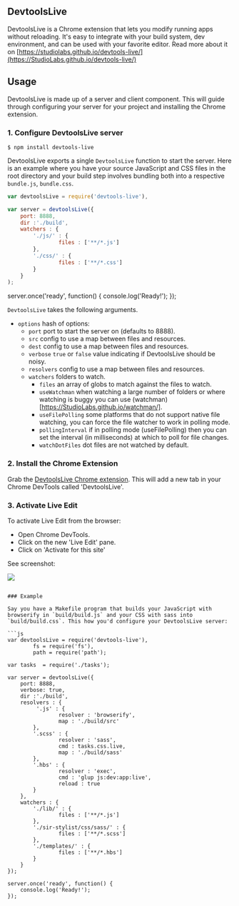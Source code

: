 DevtoolsLive
---

DevtoolsLive is a Chrome extension that lets you modify running apps without reloading. It's easy to integrate with your build system, dev environment, and can be used with your favorite editor. Read more about it on [https://studiolabs.github.io/devtools-live/](https://StudioLabs.github.io/devtools-live/)

## Usage

DevtoolsLive is made up of a server and client component. This will guide through configuring your server for your project and installing the Chrome extension.

### 1. Configure DevtoolsLive server

```
$ npm install devtools-live
```

DevtoolsLive exports a single `DevtoolsLive` function to start the server. Here is an example where you have your source JavaScript and CSS files in the root directory and your build step involves bundling both into a respective `bundle.js`, `bundle.css`.

```js
var devtoolsLive = require('devtools-live'),

var server = devtoolsLive({
	port: 8888,
	dir :'./build',
	watchers : {
		'./js/' : {
				files : ['**/*.js']
		},
		'./css/' : {
				files : ['**/*.css']
		}
	}
);
```
server.once('ready', function() {
	console.log('Ready!');
});


`DevtoolsLive` takes the following arguments.

* `options` hash of options:
	* `port` port to start the server on (defaults to 8888). 
	* `src` config to use a map between files and resources.
	* `dest` config to use a map between files and resources.
	* `verbose` `true` or `false` value indicating if DevtoolsLive should be noisy.
	* `resolvers` config to use a map between files and resources.
	* `watchers` folders to watch.
		* `files` an array of globs to match against the files to watch.
		* `useWatchman` when watching a large number of folders or where watching is buggy you can use (watchman)[https://StudioLabs.github.io/watchman/].
		* `useFilePolling` some platforms that do not support native file watching, you can force the file watcher to work in polling mode.
		* `pollingInterval` if in polling mode (useFilePolling) then you can set the interval (in milliseconds) at which to poll for file changes.
		* `watchDotFiles` dot files are not watched by default.
 

### 2. Install the Chrome Extension

Grab the [DevtoolsLive Chrome extension](https://chrome.google.com/webstore/detail/ahkfhobdidabddlalamkkiafpipdfchp). This will add a new tab in your Chrome DevTools called 'DevtoolsLive'.

### 3. Activate Live Edit

To activate  Live Edit from the browser:

* Open Chrome DevTools.
* Click on the new 'Live Edit' pane.
* Click on 'Activate for this site'

See screenshot:

![](http://i.imgur.com/SamY32i.png)

```

### Example

Say you have a Makefile program that builds your JavaScript with browserify in `build/build.js` and your CSS with sass into `build/build.css`. This how you'd configure your DevtoolsLive server:

```js
var devtoolsLive = require('devtools-live'),
		fs = require('fs'),
		path = require('path');

var tasks  = require('./tasks');

var server = devtoolsLive({
	port: 8888,
	verbose: true,
	dir :'./build',
	resolvers : {
		 '.js' : {
				resolver : 'browserify',
				map : './build/src'
		},
		'.scss' : {
				resolver : 'sass',
				cmd : tasks.css.live,
				map : './build/sass'
		},
		'.hbs' : {
				resolver : 'exec',
				cmd : 'glup js:dev:app:live',
				reload : true
		}
	},
	watchers : {
		'./lib/' : {
				files : ['**/*.js']
		},
		'./sir-stylist/css/sass/' : {
				files : ['**/*.scss']
		},
		'./templates/' : {
				files : ['**/*.hbs']
		}
	}
});

server.once('ready', function() {
	console.log('Ready!');
});


```
